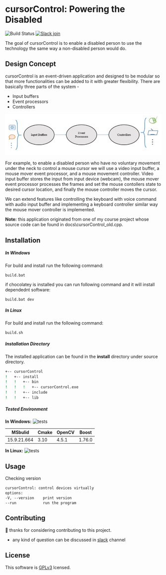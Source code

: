 # cursorControl: Powering the Disabled

![Build Status](https://github.com/nakib103/cursorControl/actions/workflows/cmake.yml/badge.svg)
[![Slack join](https://img.shields.io/badge/slack-join-green)](https://join.slack.com/t/cursorcontrolgroup/shared_invite/zt-qwzhxi4m-iNh3UmEdWQGDRcINwEd4EQ)

The goal of cursorControl is to enable a disabled person to use the technology the same way a non-disabled person would do. 

## Design Concept
cursorControl is an event-driven application and designed to be modular so that more functionalities can be added to it with greater flexibility. There are basically three parts of the system - 
- Input buffers
- Event processors
- Controllers

![Concept](/docs/concept.JPG)

For example, to enable a disabled person who have no voluntary movement under the neck to control a mouse cursor we will use a video input buffer, a mouse mover event processor, and a mouse movement controller. Video input buffer stores the input from input device (webcam), the mouse mover event processor processes the frames and set the mouse contollers state to desired cursor location, and finally the mouse controller moves the cursor. 

We can extend features like controlling the keyboard with voice command with audio input buffer and implementing a keyboard controller similar way the mouse mover controller is implemented.

**Note:** this application originated from one of my course project whose source code can be found in docs\cursorControl_old.cpp.

## Installation
##### In Windows
For build and install run the following command:

```batch
build.bat
```

if chocolatey is installed you can run following command and it will install dependednt software:
```batch
build.bat dev
```

##### In Linux
For build and install run the following command:

```sh
build.sh
```

##### Installation Directory
The installed application can be found in the **install** directory under source directory.

```sh
+-- cursorControl
!   +-- install
!   !   +-- bin
!   !   !   +-- cursorControl.exe
!   !   +-- include
!   !   +-- lib
```

##### Tested Environment
**In Windows:**
![tests](https://img.shields.io/badge/test-1-yellow)

|MSbulid|Cmake|OpenCV|Boost|
|---|---|---|---|
|15.9.21.664|3.10|4.5.1|1.76.0|

**In Linux:**
![tests](https://img.shields.io/badge/test-none-red)
### 
## Usage
Checking version
```batch
cursorControl: control devices virtually
options:
-V, --version    print version
--run            run the program
```
## Contributing
:handshake: thsnks for considering contributing to this project.
- any kind of question can be discussed in [slack](https://join.slack.com/t/cursorcontrolgroup/shared_invite/zt-qwzhxi4m-iNh3UmEdWQGDRcINwEd4EQ) channel 

## License

This software is [GPLv3](https://www.gnu.org/licenses/gpl-3.0.en.html) lcensed.